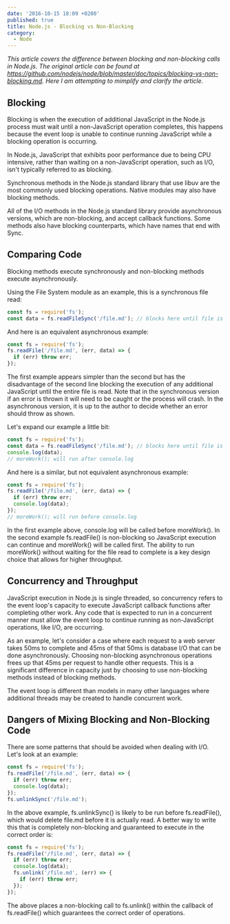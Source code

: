 ```yaml
---
date: '2016-10-15 18:09 +0200'
published: true
title: Node.js - Blocking vs Non-Blocking
category:
  - Node
---
```

*This article covers the difference between blocking and non-blocking calls in Node.js. The original article can be found at https://github.com/nodejs/node/blob/master/doc/topics/blocking-vs-non-blocking.md. Here I am attempting to mimplify and clarify the article.*

## Blocking

Blocking is when the execution of additional JavaScript in the Node.js process must wait until a non-JavaScript operation completes, this happens because the event loop is unable to continue running JavaScript while a blocking operation is occurring.

In Node.js, JavaScript that exhibits poor performance due to being CPU intensive, rather than waiting on a non-JavaScript operation, such as I/O, isn't typically referred to as blocking.

Synchronous methods in the Node.js standard library that use libuv are the most commonly used blocking operations. Native modules may also have blocking methods.

All of the I/O methods in the Node.js standard library provide asynchronous versions, which are non-blocking, and accept callback functions. Some methods also have blocking counterparts, which have names that end with Sync.

## Comparing Code

Blocking methods execute synchronously and non-blocking methods execute asynchronously.

Using the File System module as an example, this is a synchronous file read:

```javascript
const fs = require('fs');
const data = fs.readFileSync('/file.md'); // blocks here until file is read
```

And here is an equivalent asynchronous example:

```javascript
const fs = require('fs');
fs.readFile('/file.md', (err, data) => {
  if (err) throw err;
});
```

The first example appears simpler than the second but has the disadvantage of the second line blocking the execution of any additional JavaScript until the entire file is read. Note that in the synchronous version if an error is thrown it will need to be caught or the process will crash. In the asynchronous version, it is up to the author to decide whether an error should throw as shown.

Let's expand our example a little bit:

```javascript
const fs = require('fs');
const data = fs.readFileSync('/file.md'); // blocks here until file is read
console.log(data);
// moreWork(); will run after console.log
```

And here is a similar, but not equivalent asynchronous example:

```javascript
const fs = require('fs');
fs.readFile('/file.md', (err, data) => {
  if (err) throw err;
  console.log(data);
});
// moreWork(); will run before console.log
```

In the first example above, console.log will be called before moreWork(). In the second example fs.readFile() is non-blocking so JavaScript execution can continue and moreWork() will be called first. The ability to run moreWork() without waiting for the file read to complete is a key design choice that allows for higher throughput.

## Concurrency and Throughput

JavaScript execution in Node.js is single threaded, so concurrency refers to the event loop's capacity to execute JavaScript callback functions after completing other work. Any code that is expected to run in a concurrent manner must allow the event loop to continue running as non-JavaScript operations, like I/O, are occurring.

As an example, let's consider a case where each request to a web server takes 50ms to complete and 45ms of that 50ms is database I/O that can be done asynchronously. Choosing non-blocking asynchronous operations frees up that 45ms per request to handle other requests. This is a significant difference in capacity just by choosing to use non-blocking methods instead of blocking methods.

The event loop is different than models in many other languages where additional threads may be created to handle concurrent work.

## Dangers of Mixing Blocking and Non-Blocking Code

There are some patterns that should be avoided when dealing with I/O. Let's look at an example:

```javascript
const fs = require('fs');
fs.readFile('/file.md', (err, data) => {
  if (err) throw err;
  console.log(data);
});
fs.unlinkSync('/file.md');
```

In the above example, fs.unlinkSync() is likely to be run before fs.readFile(), which would delete file.md before it is actually read. A better way to write this that is completely non-blocking and guaranteed to execute in the correct order is:

```javascript
const fs = require('fs');
fs.readFile('/file.md', (err, data) => {
  if (err) throw err;
  console.log(data);
  fs.unlink('/file.md', (err) => {
    if (err) throw err;
  });
});
```

The above places a non-blocking call to fs.unlink() within the callback of fs.readFile() which guarantees the correct order of operations.